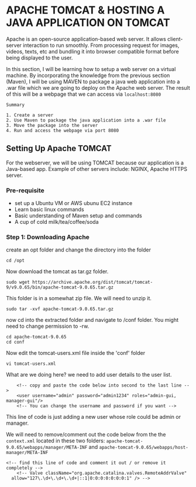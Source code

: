 # APACHE TOMCAT & HOSTING A JAVA APPLICATION ON TOMCAT

Apache is an open-source application-based web server. It allows client-server interaction to run smoothly. From processing request for images, videos, texts, etc and bundling it into browser compatible format before being displayed to the user.

In this section, I will be learning how to setup a web server on a virtual machine. By incorporating the knowledge from the previous section (Maven), I will be using MAVEN to package a java web application into a .war file which we are going to deploy on the Apache web server. The result of this will be a webpage that we can access via `localhost:8080`

```
Summary

1. Create a server
2. Use Maven to package the java application into a .war file
3. Move the package into the server
4. Run and access the webpage via port 8080

```

## Setting Up Apache TOMCAT

For the webserver, we will be using TOMCAT because our application is a Java-based app. Example of other servers include: NGINX, Apache HTTPS server.

### Pre-requisite

- set up a Ubuntu VM or AWS ubunu EC2 instance
- Learn basic linux commands
- Basic understanding of Maven setup and commands
- A cup of cold milk/tea/coffee/soda

### Step 1: Downloading Apache

create an opt folder and change the directory into the folder

`cd /opt`

Now download the tomcat as tar.gz folder.

`sudo wget https://archive.apache.org/dist/tomcat/tomcat-9/v9.0.65/bin/apache-tomcat-9.0.65.tar.gz`

This folder is in a somewhat zip file. We will need to unzip it.

`sudo tar -xvf apache-tomcat-9.0.65.tar.gz`

now cd into the extracted folder and navigate to /conf folder. You might need to change permission to -rw.

```
cd apache-tomcat-9.0.65
cd conf

```

Now edit the tomcat-users.xml file inside the 'conf' folder

`vi tomcat-users.xml`

What are we doing here? we need to add user details to the user list.

```
    <!-- copy and paste the code below into second to the last line -->
    <user username="admin" password="admin1234" roles="admin-gui, manager-gui"/>
    <!-- You can change the username and password if you want -->

```

This line of code is just adding a new user whose role could be admin or manager.

We will need to remove/comment out the code below from the the `context.xml` located in these two folders: `apache-tomcat-9.0.65/webapps/manager/META-INF` and `apache-tomcat-9.0.65/webapps/host-manager/META-INF`

```
<!-- find this line of code and comment it out / or remove it completely -->
    <!-- Valve className="org.apache.catalina.valves.RemoteAddrValve"
  allow="127\.\d+\.\d+\.\d+|::1|0:0:0:0:0:0:0:1" /> -->

```

